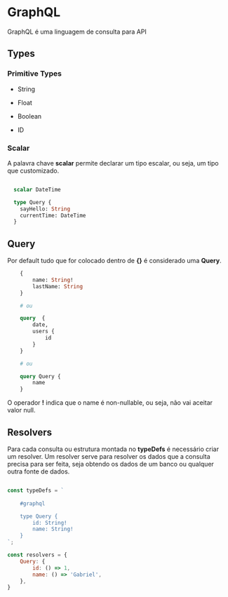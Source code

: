 # GraphQL

GraphQL é uma linguagem de consulta para API

## Types

### Primitive Types

- String

- Float

- Boolean

- ID


### Scalar

A palavra chave **scalar** permite declarar um tipo escalar, ou seja, um tipo que customizado.


```graphql

  scalar DateTime

  type Query {
    sayHello: String
    currentTime: DateTime
  }

```

## Query

Por default tudo que for colocado dentro de **{}** é considerado uma **Query**.

```graphql
    {
        name: String!
        lastName: String
    }

    # ou

    query  {
        date,
        users {
            id
        }
    }

    # ou

    query Query {
        name
    }
```

O operador **!** indica que o name é non-nullable, ou seja, não vai aceitar valor null.

## Resolvers

Para cada consulta ou estrutura montada no **typeDefs** é necessário criar um resolver. Um resolver serve para resolver os dados que a consulta precisa para ser feita, seja obtendo os dados de um banco ou qualquer outra fonte de dados.

```js

const typeDefs = `
    
    #graphql

    type Query {
        id: String!
        name: String!
    }
`;

const resolvers = {
    Query: {
        id: () => 1,
        name: () => 'Gabriel',
    },
}

```
